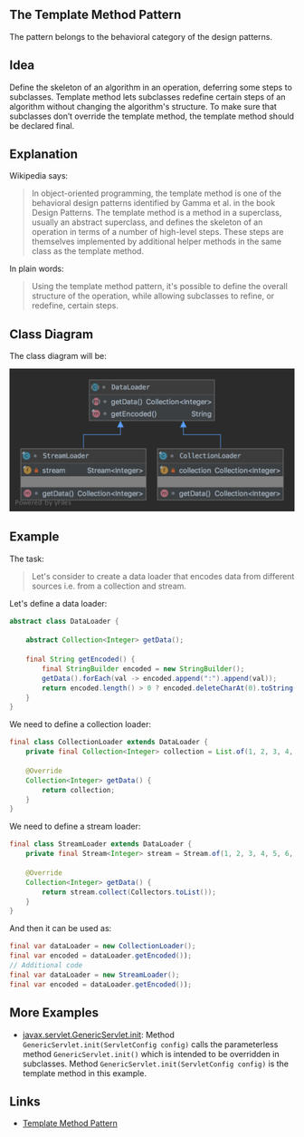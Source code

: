 ## The Template Method Pattern

The pattern belongs to the behavioral category of the design patterns.

## Idea 

Define the skeleton of an algorithm in an operation, deferring some steps to subclasses. Template method lets subclasses 
redefine certain steps of an algorithm without changing the algorithm's structure. To make sure that subclasses 
don’t override the template method, the template method should be declared final.

## Explanation

Wikipedia says:

> In object-oriented programming, the template method is one of the behavioral design patterns identified by 
Gamma et al. in the book Design Patterns. The template method is a method in a superclass, usually an abstract superclass, 
and defines the skeleton of an operation in terms of a number of high-level steps. 
These steps are themselves implemented by additional helper methods in the same class as the template method.

In plain words:

> Using the template method pattern, it's possible to define the overall structure of the operation, 
while allowing subclasses to refine, or redefine, certain steps.

## Class Diagram

The class diagram will be:

![alt text](../etc/template-method.png "Template method class diagram")

## Example

The task:

> Let's consider to create a data loader that encodes data from different sources i.e. from a collection and stream. 

Let's define a data loader:

```java
abstract class DataLoader {
    
    abstract Collection<Integer> getData();

    final String getEncoded() {
        final StringBuilder encoded = new StringBuilder();
        getData().forEach(val -> encoded.append(":").append(val));
        return encoded.length() > 0 ? encoded.deleteCharAt(0).toString() : encoded.toString();
    }
}
```

We need to define a collection loader:

```java
final class CollectionLoader extends DataLoader {
    private final Collection<Integer> collection = List.of(1, 2, 3, 4, 5, 6, 7, 8, 9, 10);

    @Override
    Collection<Integer> getData() {
        return collection;
    }
}
```

We need to define a stream loader:

```java
final class StreamLoader extends DataLoader {
    private final Stream<Integer> stream = Stream.of(1, 2, 3, 4, 5, 6, 7, 8, 9, 10);

    @Override
    Collection<Integer> getData() {
        return stream.collect(Collectors.toList());
    }
}
```

And then it can be used as:

```java
final var dataLoader = new CollectionLoader();
final var encoded = dataLoader.getEncoded());
// Additional code
final var dataLoader = new StreamLoader();
final var encoded = dataLoader.getEncoded());
```

## More Examples

* [javax.servlet.GenericServlet.init](https://jakarta.ee/specifications/servlet/4.0/apidocs/javax/servlet/GenericServlet.html#init--): 
Method `GenericServlet.init(ServletConfig config)` calls the parameterless method `GenericServlet.init()` which is intended to be overridden in subclasses.
Method `GenericServlet.init(ServletConfig config)` is the template method in this example.

## Links

* [Template Method Pattern](https://en.wikipedia.org/wiki/Template_method_pattern)